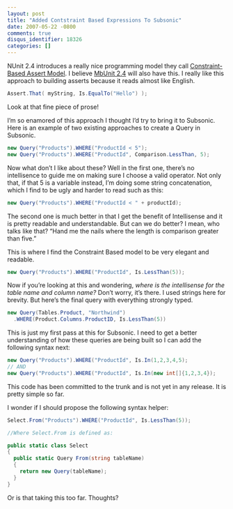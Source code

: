 ```yaml
---
layout: post
title: "Added Contstraint Based Expressions To Subsonic"
date: 2007-05-22 -0800
comments: true
disqus_identifier: 18326
categories: []
---
```

NUnit 2.4 introduces a really nice programming model they call
[Constraint-Based Assert
Model](http://nunit.com/index.php?p=constraintModel&r=2.4 "Constraint-Based Assert Model").
I believe [MbUnit 2.4](http://mbunit.com/ "MbUnit") will also have this.
I really like this approach to building asserts because it reads almost
like English.

```csharp
Assert.That( myString, Is.EqualTo("Hello") );
```

Look at that fine piece of prose!

I’m so enamored of this approach I thought I’d try to bring it to
Subsonic. Here is an example of two existing approaches to create a
Query in Subsonic.

```csharp
new Query("Products").WHERE("ProductId < 5");
new Query("Products").WHERE("ProductId", Comparison.LessThan, 5);
```

Now what don’t I like about these? Well in the first one, there’s no
intellisence to guide me on making sure I choose a valid operator. Not
only that, if that 5 is a variable instead, I’m doing some string
concatenation, which I find to be ugly and harder to read such as this:

```csharp
new Query("Products").WHERE("ProductId < " + productId);
```

The second one is much better in that I get the benefit of Intellisense
and it is pretty readable and understandable. But can we do better? I
mean, who talks like that? “Hand me the nails where the length is
comparison greater than five.”

This is where I find the Constraint Based model to be very elegant and
readable.

```csharp
new Query("Products").WHERE("ProductId", Is.LessThan(5));
```

Now if you’re looking at this and wondering, *where is the intellisense
for the table name and column name?* Don’t worry, it’s there. I used
strings here for brevity. But here’s the final query with everything
strongly typed.

```csharp
new Query(Tables.Product, "Northwind")
  .WHERE(Product.Columns.ProductID, Is.LessThan(5))
```

This is just my first pass at this for Subsonic. I need to get a better
understanding of how these queries are being built so I can add the
following syntax next:

```csharp
new Query("Products").WHERE("ProductId", Is.In(1,2,3,4,5);
// AND
new Query("Products").WHERE("ProductId", Is.In(new int[]{1,2,3,4});
```

This code has been committed to the trunk and is not yet in any release.
It is pretty simple so far.

I wonder if I should propose the following syntax helper:

```csharp
Select.From("Products").WHERE("ProductId", Is.LessThan(5));

//Where Select.From is defined as:

public static class Select
{
  public static Query From(string tableName)
  {
    return new Query(tableName);
  }
}
```

Or is that taking this too far. Thoughts?

